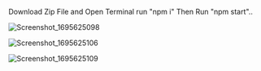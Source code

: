 Download Zip File and Open Terminal run "npm i" 
Then Run "npm start"..


![Screenshot_1695625098](https://github.com/Hemanth-Kumar-04/Planner-Palazzo/assets/139763023/5ca400f4-3ee0-4829-95c7-5a371e82222c)

![Screenshot_1695625106](https://github.com/Hemanth-Kumar-04/Planner-Palazzo/assets/139763023/8d24120b-f00f-41bb-b04c-e9cd44f067db)

![Screenshot_1695625109](https://github.com/Hemanth-Kumar-04/Planner-Palazzo/assets/139763023/37c03894-be84-404e-906b-00fd12746058)




